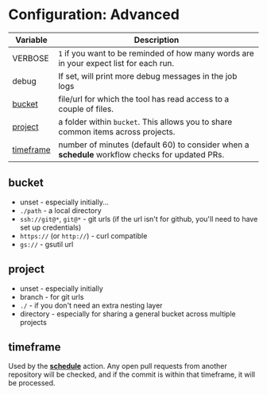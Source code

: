 # Configuration: Advanced

| Variable | Description |
| ------------- | ------------- |
| VERBOSE | `1` if you want to be reminded of how many words are in your expect list for each run. |
| debug | If set, will print more debug messages in the job logs |
| [bucket](#bucket) | file/url for which the tool has read access to a couple of files. |
| [project](#project) | a folder within `bucket`. This allows you to share common items across projects. |
| [timeframe](#timeframe) | number of minutes (default 60) to consider when a **schedule** workflow checks for updated PRs. |

## bucket

* unset - especially initially...
* `./path` - a local directory
* `ssh://git@*`, `git@*` - git urls (if the url isn't for github, you'll need to have set up credentials)
* `https://` (or `http://`) - curl compatible
* `gs://` - gsutil url

## project

* unset - especially initially
* branch - for git urls
* `./` - if you don't need an extra nesting layer
* directory - especially for sharing a general bucket across multiple projects

## timeframe

Used by the **[schedule](./Configuration:-Workflows#schedule)** action. Any open pull requests from another repository
will be checked, and if the commit is within that timeframe, it will be processed.
